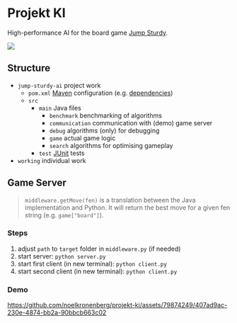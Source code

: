 # Projekt KI

High-performance AI for the board game [Jump Sturdy](https://www.mindsports.nl/index.php/the-pit/576-jumpsturdy).

![](https://github.com/noelkronenberg/projekt-ki/workflows/tests/badge.svg)

## Structure

- ```jump-sturdy-ai``` project work
  - ```pom.xml``` [Maven](https://www.jetbrains.com/help/idea/maven-support.html) configuration (e.g. [dependencies](https://mvnrepository.com/))
  - ```src``` 
    - ```main``` Java files
      - ```benchmark``` benchmarking of algorithms
      - ```communication``` communication with (demo) game server
      - ```debug``` algorithms (only) for debugging
      - ```game``` actual game logic
      - ```search``` algorithms for optimising gameplay
    - ```test``` [JUnit](https://www.jetbrains.com/help/idea/junit.html) tests
- ```working``` individual work

## Game Server

> ```middleware.getMove(fen)``` is a translation between the Java implementation and Python. It will return the best move for a given fen string (e.g. ```game["board"]```).

### Steps

1. adjust ```path``` to ```target``` folder in ```middleware.py``` (if needed)
2. start server: ```python server.py```
3. start first client (in new terminal): ```python client.py```
4. start second client (in new terminal): ```python client.py```

### Demo

https://github.com/noelkronenberg/projekt-ki/assets/79874249/407ad9ac-230e-4874-bb2a-90bbcb663c02
